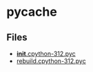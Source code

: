 # __pycache__

## Files

- [__init__.cpython-312.pyc](__init__.cpython-312.pyc)
- [rebuild.cpython-312.pyc](rebuild.cpython-312.pyc)
